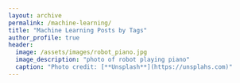 ```yaml
---
layout: archive
permalink: /machine-learning/
title: "Machine Learning Posts by Tags"
author_profile: true
header:
  image: /assets/images/robot_piano.jpg
  image_description: "photo of robot playing piano"
  caption: "Photo credit: [**Unsplash**](https://unsplahs.com)"
---
```

